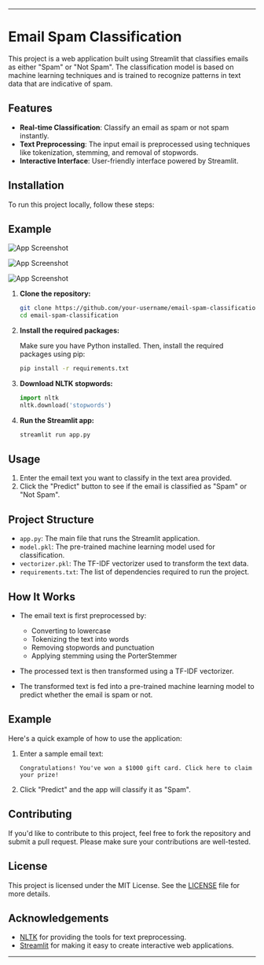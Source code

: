 
---

# Email Spam Classification

This project is a web application built using Streamlit that classifies emails as either "Spam" or "Not Spam". The classification model is based on machine learning techniques and is trained to recognize patterns in text data that are indicative of spam.

## Features

- **Real-time Classification**: Classify an email as spam or not spam instantly.
- **Text Preprocessing**: The input email is preprocessed using techniques like tokenization, stemming, and removal of stopwords.
- **Interactive Interface**: User-friendly interface powered by Streamlit.

## Installation

To run this project locally, follow these steps:

## Example

![App Screenshot](Screenshot/spam1.png)


![App Screenshot](Screenshot/spam2.png)


![App Screenshot](Screenshot/spam3.png)


1. **Clone the repository:**

   ```bash
   git clone https://github.com/your-username/email-spam-classification.git
   cd email-spam-classification
   ```

2. **Install the required packages:**

   Make sure you have Python installed. Then, install the required packages using pip:

   ```bash
   pip install -r requirements.txt
   ```

3. **Download NLTK stopwords:**

   ```python
   import nltk
   nltk.download('stopwords')
   ```

4. **Run the Streamlit app:**

   ```bash
   streamlit run app.py
   ```

## Usage

1. Enter the email text you want to classify in the text area provided.
2. Click the "Predict" button to see if the email is classified as "Spam" or "Not Spam".

## Project Structure

- `app.py`: The main file that runs the Streamlit application.
- `model.pkl`: The pre-trained machine learning model used for classification.
- `vectorizer.pkl`: The TF-IDF vectorizer used to transform the text data.
- `requirements.txt`: The list of dependencies required to run the project.

## How It Works

- The email text is first preprocessed by:
  - Converting to lowercase
  - Tokenizing the text into words
  - Removing stopwords and punctuation
  - Applying stemming using the PorterStemmer

- The processed text is then transformed using a TF-IDF vectorizer.
- The transformed text is fed into a pre-trained machine learning model to predict whether the email is spam or not.

## Example

Here's a quick example of how to use the application:

1. Enter a sample email text:
   ```
   Congratulations! You've won a $1000 gift card. Click here to claim your prize!
   ```

2. Click "Predict" and the app will classify it as "Spam".

## Contributing

If you'd like to contribute to this project, feel free to fork the repository and submit a pull request. Please make sure your contributions are well-tested.

## License

This project is licensed under the MIT License. See the [LICENSE](LICENSE) file for more details.

## Acknowledgements

- [NLTK](https://www.nltk.org/) for providing the tools for text preprocessing.
- [Streamlit](https://www.streamlit.io/) for making it easy to create interactive web applications.

---
